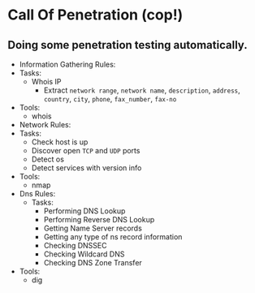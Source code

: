 # Call Of Penetration (cop!)

## Doing some penetration testing automatically.


* Information Gathering Rules:
 * Tasks:
    * Whois IP
      * Extract `network range`, `network name`, `description`,
                `address`, `country`, `city`, `phone`, `fax_number`, `fax-no`
 * Tools:
   * whois
* Network Rules:
 * Tasks:
    * Check host is up
    * Discover open `TCP` and `UDP` ports
    * Detect os
    * Detect services with version info
 * Tools:
   * nmap
* Dns Rules:
  * Tasks:
      * Performing DNS Lookup
      * Performing Reverse DNS Lookup
      * Getting Name Server records
      * Getting any type of ns record information
      * Checking DNSSEC
      * Checking Wildcard DNS
      * Checking DNS Zone Transfer
 * Tools:
   * dig
